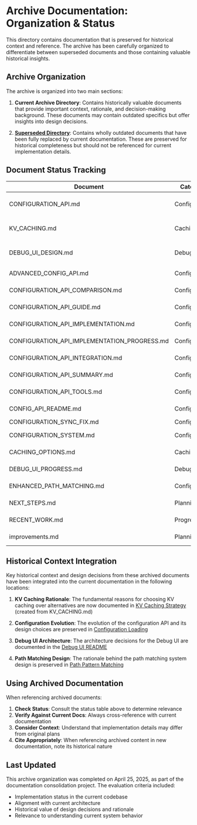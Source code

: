 # Archive Documentation: Organization & Status

This directory contains documentation that is preserved for historical context and reference. The archive has been carefully organized to differentiate between superseded documents and those containing valuable historical insights.

## Archive Organization

The archive is organized into two main sections:

1. **Current Archive Directory**: Contains historically valuable documents that provide important context, rationale, and decision-making background. These documents may contain outdated specifics but offer insights into design decisions.

2. **[Superseded Directory](./superseded/)**: Contains wholly outdated documents that have been fully replaced by current documentation. These are preserved for historical completeness but should not be referenced for current implementation details.

## Document Status Tracking

| Document | Category | Status | Key Concepts | Location | Integration Notes |
|----------|----------|--------|--------------|----------|-------------------|
| CONFIGURATION_API.md | Configuration | Partially Relevant | REST API for config management | Archive | API concept integrated into configuration-loading.md |
| KV_CACHING.md | Caching | Partially Relevant | KV caching architecture, benefits | Archive | Core concepts moved to kv-caching/README.md |
| DEBUG_UI_DESIGN.md | Debug UI | Implemented | Astro + shadcn/ui design | Archive | Implementation complete in debug-ui directory |
| ADVANCED_CONFIG_API.md | Configuration | Superseded | Advanced config options | Superseded | Replaced by CONFIGURATION_REFERENCE.md |
| CONFIGURATION_API_COMPARISON.md | Configuration | Superseded | API format comparison | Superseded | No longer relevant |
| CONFIGURATION_API_GUIDE.md | Configuration | Superseded | Setup instructions | Superseded | Replaced by CONFIGURATION_GUIDE.md |
| CONFIGURATION_API_IMPLEMENTATION.md | Configuration | Superseded | Implementation details | Superseded | Replaced by configuration-loading.md |
| CONFIGURATION_API_IMPLEMENTATION_PROGRESS.md | Configuration | Superseded | Progress tracking | Superseded | Completed work |
| CONFIGURATION_API_INTEGRATION.md | Configuration | Superseded | Integration steps | Superseded | Replaced by updating-configuration.md |
| CONFIGURATION_API_SUMMARY.md | Configuration | Superseded | Feature summary | Superseded | Replaced by configuration/README.md |
| CONFIGURATION_API_TOOLS.md | Configuration | Partially Relevant | Configuration tools | Archive | Tool concepts moved to tools/README.md |
| CONFIG_API_README.md | Configuration | Superseded | Overview | Superseded | Replaced by configuration/README.md |
| CONFIGURATION_SYNC_FIX.md | Configuration | Superseded | Bug fix details | Superseded | Fix incorporated into codebase |
| CONFIGURATION_SYSTEM.md | Configuration | Partially Relevant | System architecture | Archive | Core concepts in ARCHITECTURE_OVERVIEW.md |
| CACHING_OPTIONS.md | Caching | Partially Relevant | Caching strategies | Archive | Core concepts in cache-configuration.md |
| DEBUG_UI_PROGRESS.md | Debug UI | Superseded | Implementation status | Superseded | Work completed |
| ENHANCED_PATH_MATCHING.md | Configuration | Partially Relevant | Path matching patterns | Archive | Core concepts in path-pattern-matching.md |
| NEXT_STEPS.md | Planning | Superseded | Future work items | Superseded | Integrated into current roadmap |
| RECENT_WORK.md | Progress | Superseded | Completed items | Superseded | Work completed |
| improvements.md | Planning | Superseded | Enhancement ideas | Superseded | Integrated into features documentation |

## Historical Context Integration

Key historical context and design decisions from these archived documents have been integrated into the current documentation in the following locations:

1. **KV Caching Rationale**: The fundamental reasons for choosing KV caching over alternatives are now documented in [KV Caching Strategy](../kv-caching/strategy.md) (created from KV_CACHING.md)

2. **Configuration Evolution**: The evolution of the configuration API and its design choices are preserved in [Configuration Loading](../configuration/configuration-loading.md)

3. **Debug UI Architecture**: The architecture decisions for the Debug UI are documented in the [Debug UI README](../../debug-ui/README.md)

4. **Path Matching Design**: The rationale behind the path matching system design is preserved in [Path Pattern Matching](../configuration/path-pattern-matching.md)

## Using Archived Documentation

When referencing archived documents:

1. **Check Status**: Consult the status table above to determine relevance
2. **Verify Against Current Docs**: Always cross-reference with current documentation
3. **Consider Context**: Understand that implementation details may differ from original plans
4. **Cite Appropriately**: When referencing archived content in new documentation, note its historical nature

## Last Updated

This archive organization was completed on April 25, 2025, as part of the documentation consolidation project. The evaluation criteria included:
- Implementation status in the current codebase
- Alignment with current architecture
- Historical value of design decisions and rationale
- Relevance to understanding current system behavior